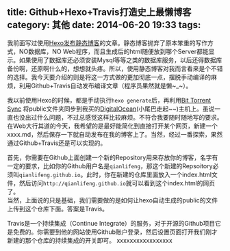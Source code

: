 title: Github+Hexo+Travis打造史上最懒博客
category: 其他
date: 2014-06-20 19:33
tags:
---

我前面写过使用[Hexo发布静态博客](http://scottqian.com/2013/11/06/static-blog-start/)的文章。静态博客抛弃了原本笨重的写作方式，NO数据库，NO Web程序，而且生成后的html随便放到哪个Server都能显示。如果使用了数据库还必须安装Mysql等等之类的数据库服务，以后还得数据库备份啊，还原啊什么的，想想就头疼。所以，使用静态博客对我而言看来是个不错的选择。我今天要介绍的则是将这一方式做的更加彻底一点，摆脱手动编译的麻烦，利用Github+Travis自动发布编译文章（程序员果然就是懒~_~）。

<!--more-->

我以前使用Hexo的时候，都是手动执行`hexo generate`后，再利用[Bit Torrent Sync]() 将public文件夹同步到我买的[DigitalOcean](https://www.digitalocean.com/?refcode=ee0f439bc35c)(小尾巴走起~~)主机上。虽说一直也没出过什么问题，不过总感觉这样比较麻烦。不符合我要随时随地写的要求。在Web大行其道的今天，我希望的是最好能简化到直接打开某个网页，新建一个xxxx.md，然后保存一下就自动发布在我的博客上了。当然，经过一番探索，果然通过Github+Travis还是可以实现的。 

首先，你需要在Github上面创建一个新的Repository用来存放你的博客，名字有一定的要求，比如你的Github用户名是`qianlifeng`，那这个新建的Repsoitory必须叫`qianlifeng.github.io`。此时，你在新建的仓库里面放入一个index.html文件，然后访问`http://qianlifeng.github.io`就可以看到这个index.html的网页了。  
当然，上面说的只是基础，我们需要做的是如何让hexo自动生成的public的文件上传到这个仓库下面。答案是Travis。  

Travis是一个持续集成（Continue Integrate）的服务，对于开源的Github项目它是免费的。你需要到他的网站使用Github账户登录，然后设置页面打开我们刚才新建的那个仓库的持续集成的开关即可。
xxxxxxxxxxxxxxxxx



